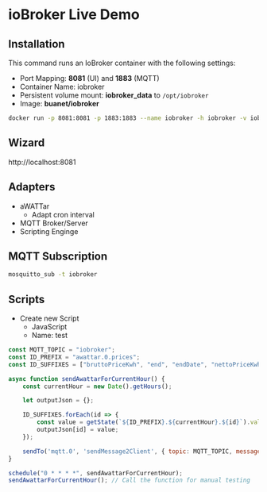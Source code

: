 # ioBroker Live Demo

## Installation

This command runs an IoBroker container with the following settings:

- Port Mapping: **8081** (UI) and **1883** (MQTT)
- Container Name: iobroker
- Persistent volume mount: **iobroker_data** to `/opt/iobroker`
- Image: **buanet/iobroker**

``` bash
docker run -p 8081:8081 -p 1883:1883 --name iobroker -h iobroker -v iobroker_data:/opt/iobroker buanet/iobroker 
```

## Wizard

http://localhost:8081

## Adapters

- aWATTar
    - Adapt cron interval
- MQTT Broker/Server
- Scripting Enginge


## MQTT Subscription

``` bash
mosquitto_sub -t iobroker
```

## Scripts

- Create new Script
    - JavaScript
    - Name: test

``` javascript
const MQTT_TOPIC = "iobroker";
const ID_PREFIX = "awattar.0.prices";
const ID_SUFFIXES = ["bruttoPriceKwh", "end", "endDate", "nettoPriceKwh", "start", "startDate", "totalPriceKwh"];

async function sendAwattarForCurrentHour() {
    const currentHour = new Date().getHours();

    let outputJson = {};

    ID_SUFFIXES.forEach(id => {
        const value = getState(`${ID_PREFIX}.${currentHour}.${id}`).val;
        outputJson[id] = value;
    });

    sendTo('mqtt.0', 'sendMessage2Client', { topic: MQTT_TOPIC, message: JSON.stringify(outputJson), retain: true });
}

schedule("0 * * * *", sendAwattarForCurrentHour);
sendAwattarForCurrentHour(); // Call the function for manual testing
```